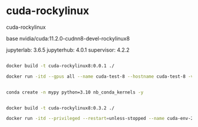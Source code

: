 # cuda-rockylinux

cuda-rockylinux

base nvidia/cuda:11.2.0-cudnn8-devel-rockylinux8  

jupyterlab: 3.6.5
jupyterhub: 4.0.1
supervisor: 4.2.2


```bash

docker build -t cuda-rockylinux8:0.0.1 ./

docker run -itd --gpus all --name cuda-test-8 --hostname cuda-test-8 -v /data/:/data/ cuda-rockylinux8:0.0.1

```


```bash

conda create -n mypy python=3.10 nb_conda_kernels -y

```

```bash

docker build -t cuda-rockylinux8:0.3.2 ./

docker run -itd --privileged --restart=unless-stopped --name cuda-env-2 --hostname cuda-env-2  --mount "type=bind,source=/var/run/docker.sock,destination=/var/run/docker.sock" cuda-rocklinux:0.3.2

```